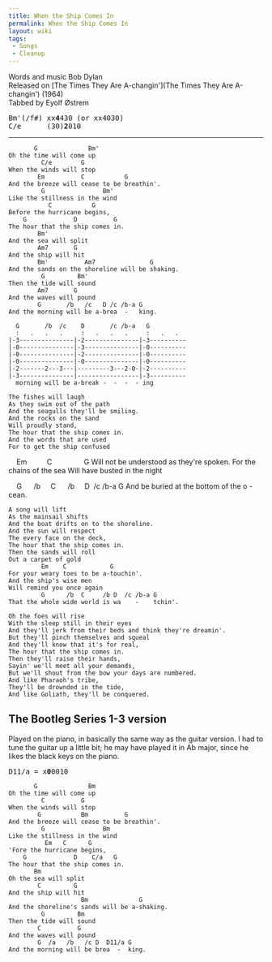 ```yaml
---
title: When the Ship Comes In
permalink: When the Ship Comes In
layout: wiki
tags:
 - Songs
 - Cleanup
---
```


Words and music Bob Dylan  
Released on [The Times They Are A-changin'](The Times They Are A-changin') (1964)  
Tabbed by Eyolf Østrem

<pre>
Bm'(/f#) xx<strong>4</strong>430 (or xx4030)  
C/e      (30)<strong>2</strong>010
</pre>

* * * * *

           G              Bm'
    Oh the time will come up
             C/e        G
    When the winds will stop
            Em          C           G
    And the breeze will cease to be breathin'.
             G                Bm'
    Like the stillness in the wind
               C           G
    Before the hurricane begins,
        G             D          G
    The hour that the ship comes in.
            Bm'
    And the sea will split
            Am7       G
    And the ship will hit
            Bm'          Am7               G
    And the sands on the shoreline will be shaking.
             G         Bm'
    Then the tide will sound
            Am7       G
    And the waves will pound
            G       /b   /c   D /c /b-a G
    And the morning will be a-brea  -   king.

      G       /b  /c    D       /c /b-a   G
      :   .   .   .     :   .   .   .     :   .   .
    |-3---------------|-2---------------|-3----------
    |-0---------------|-3---------------|-0----------
    |-0---------------|-2---------------|-0----------
    |-0---------------|-0---------------|-0----------
    |-2-------2---3---|---------3---2-0-|-2----------
    |-3---------------|-----------------|-3----------
      morning will be a-break -  -  -  - ing

    The fishes will laugh
    As they swim out of the path
    And the seagulls they'll be smiling.
    And the rocks on the sand
    Will proudly stand,
    The hour that the ship comes in.
    And the words that are used
    For to get the ship confused

    Em          C                G
    Will not be understood as they're spoken.
    For the chains of the sea Will
    have busted in the night

    G      /b     C      /b     D  /c /b-a G
    And be buried at the bottom of the o - cean.

    A song will lift
    As the mainsail shifts
    And the boat drifts on to the shoreline.
    And the sun will respect
    The every face on the deck,
    The hour that the ship comes in.
    Then the sands will roll
    Out a carpet of gold
             Em    C            G
    For your weary toes to be a-touchin'.
    And the ship's wise men
    Will remind you once again
             G      /b  C     /b D  /c /b-a G
    That the whole wide world is wa    -    tchin'.

    Oh the foes will rise
    With the sleep still in their eyes
    And they'll jerk from their beds and think they're dreamin'.
    But they'll pinch themselves and squeal
    And they'll know that it's for real,
    The hour that the ship comes in.
    Then they'll raise their hands,
    Sayin' we'll meet all your demands,
    But we'll shout from the bow your days are numbered.
    And like Pharaoh's tribe,
    They'll be drownded in the tide,
    And like Goliath, they'll be conquered.

## The Bootleg Series 1-3 version

Played on the piano, in basically the same way as the guitar version. I
had to tune the guitar up a little bit; he may have played it in Ab
major, since he likes the black keys on the piano.

<pre>
D11/a = x<strong>0</strong>0010
</pre>

           G              Bm
    Oh the time will come up
             C          G
    When the winds will stop
            G           Bm          G
    And the breeze will cease to be breathin'.
             G                Bm
    Like the stillness in the wind
              Em   C      G
    'Fore the hurricane begins,
        G             D    C/a   G
    The hour that the ship comes in.
           Bm
    Oh the sea will split
            C         G
    And the ship will hit
                        Bm              G
    And the shoreline's sands will be a-shaking.
             G         Bm
    Then the tide will sound
            C          G
    And the waves will pound
            G  /a   /b   /c D  D11/a G
    And the morning will be brea  -  king.
